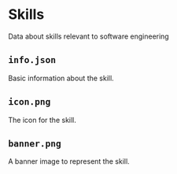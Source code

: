 # Skills

Data about skills relevant to software engineering

## `info.json`

Basic information about the skill.

## `icon.png`

The icon for the skill.

## `banner.png`

A banner image to represent the skill.
